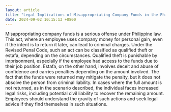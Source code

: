 ```yaml
---
layout: article
title: "Legal Implications of Misappropriating Company Funds in the Philippines"
date: 2024-09-02 10:15:13 +0800
---
```


<p>Misappropriating company funds is a serious offense under Philippine law. This act, where an employee uses company money for personal gain, even if the intent is to return it later, can lead to criminal charges. Under the Revised Penal Code, such an act can be classified as qualified theft or estafa, depending on the circumstances. Qualified theft is punishable by imprisonment, especially if the employee had access to the funds due to their job position. Estafa, on the other hand, involves deceit and abuse of confidence and carries penalties depending on the amount involved. The fact that the funds were returned may mitigate the penalty, but it does not absolve the person from criminal liability. In cases where the full amount is not returned, as in the scenario described, the individual faces increased legal risks, including potential civil liability to recover the remaining amount. Employees should understand the gravity of such actions and seek legal advice if they find themselves in such situations.</p>